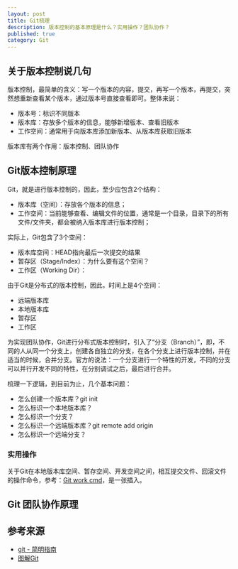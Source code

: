 ```yaml
---
layout: post
title: Git梳理
description: 版本控制的基本原理是什么？实用操作？团队协作？
published: true
category: Git
---
```


## 关于版本控制说几句


版本控制，最简单的含义：写一个版本的内容，提交，再写一个版本，再提交，突然想重新查看某个版本，通过版本号直接查看即可。整体来说：

* 版本号：标识不同版本
* 版本库：存放多个版本的信息，能够新增版本、查看旧版本
* 工作空间：通常用于向版本库添加新版本、从版本库获取旧版本

版本库有两个作用：版本控制、团队协作

## Git版本控制原理


Git，就是进行版本控制的，因此，至少应包含2个结构：

* 版本库（空间）：存放各个版本的信息；
* 工作空间：当前能够查看、编辑文件的位置，通常是一个目录，目录下的所有文件/文件夹，都会被纳入版本库进行版本控制；

实际上，Git包含了3个空间：

* 版本库空间：HEAD指向最后一次提交的结果
* 暂存区（Stage/Index）：为什么要有这个空间？
* 工作区（Working Dir）：


由于Git是分布式的版本控制，因此，时间上是4个空间：

* 远端版本库
* 本地版本库
* 暂存区
* 工作区


为实现团队协作，Git进行分布式版本控制时，引入了“分支（Branch）”，即，不同的人从同一个分支上，创建各自独立的分支，在各个分支上进行版本控制，并在适当的时候，合并分支。官方的说法：一个分支进行一个特性的开发，不同的分支可以并行开发不同的特性，在分别调试之后，最后进行合并。


梳理一下逻辑，到目前为止，几个基本问题：

* 怎么创建一个版本库？git init
* 怎么标识一个本地版本库？
* 怎么标识一个分支？
* 怎么标识一个远端版本库？git remote add origin <server>
* 怎么标识一个远端分支？



### 实用操作

关于Git在本地版本库空间、暂存空间、开发空间之间，相互提交文件、回滚文件的操作命令，参考：[Git work cmd]，是一张插入。








## Git 团队协作原理
































## 参考来源

* [git - 简明指南]
* [图解Git]












[git - 简明指南]:			http://rogerdudler.github.io/git-guide/index.zh.html
[图解Git]:					http://marklodato.github.io/visual-git-guide/index-zh-cn.html
[Git work cmd]:				https://www.lucidchart.com/documents/view/a53dfe33-3535-469c-a363-b9d49e78eeb6







[NingG]:    http://ningg.github.com  "NingG"










